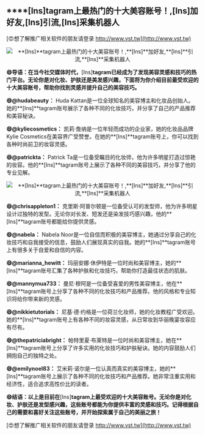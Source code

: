 ## ****[Ins]**tagram上最热门的十大美容账号！,**[Ins]**加好友,**[Ins]**引流,**[Ins]**采集机器人**

[😍想了解推广相关软件的朋友请登录 http://www.vst.tw](http://www.vst.tw)

 <center><img src="https://vst.tw/MP4/tuiguang/png/7.png" alt="**[Ins]**tagram上最热门的十大美容账号！,**[Ins]**加好友,**[Ins]**引流,**[Ins]**采集机器人"></center>

**😄导语：在当今社交媒体时代，**[Ins]**tagram已经成为了发现美容灵感和技巧的热门平台。无论你是对化妆、护肤还是美发感兴趣，下面将为你介绍目前最受欢迎的十大美容账号，帮助你找到灵感并提升自己的美容技巧。**

**😄@hudabeauty：**
Huda Kattan是一位全球知名的美容博主和化妆品创始人。她的**[Ins]**tagram账号展示了各种不同的化妆技巧，并分享了自己的产品推荐和美容秘诀。

**😄@kyliecosmetics：**
凯莉·詹纳是一位年轻而成功的企业家，她的化妆品品牌Kylie Cosmetics在美容界广受赞誉。在她的**[Ins]**tagram账号上，你可以找到各种时尚前卫的妆容灵感。

**😄@patrickta：**
Patrick Ta是一位备受瞩目的化妆师，他为许多明星打造过惊艳的妆容。他的**[Ins]**tagram账号上展示了各种不同的美容技巧，并分享了他的专业见解。

 <center><img src="https://vst.tw/MP4/tuiguang/png/1.png" alt="**[Ins]**tagram上最热门的十大美容账号！,**[Ins]**加好友,**[Ins]**引流,**[Ins]**采集机器人"></center>

**😄@chrisappleton1：**
克里斯·阿普尔顿是一位备受认可的发型师，他为许多明星设计过独特的发型。无论你对长发、短发还是染发技巧感兴趣，他的**[Ins]**tagram账号都能给你提供灵感。

**😄@nabela：**
Nabela Noor是一位自信而积极的美容博主，她通过分享自己的化妆技巧和自我接受的信息，鼓励人们展现真实的自我。她的**[Ins]**tagram账号上有很多关于自爱和自信的内容。

**😄@marianna_hewitt：**
玛丽安娜·休伊特是一位时尚和美容博主，她的**[Ins]**tagram账号汇集了各种护肤和化妆技巧，帮助你打造最佳状态的肌肤。

**😄@mannymua733：**
曼尼·穆阿是一位备受喜爱的男性美容博主，他在**[Ins]**tagram账号上分享了各种不同的化妆技巧和产品推荐。他的风格和专业知识将给你带来新的灵感。

**😄@nikkietutorials：**
尼基·德·约格是一位荷兰化妆师，她的化妆教程广受欢迎。她的**[Ins]**tagram账号上有各种不同的妆容灵感，从日常妆到华丽晚宴妆容应有尽有。

**😄@thepatriciabright：**
帕特里夏·布莱特是一位时尚和美容博主，她在**[Ins]**tagram账号上分享了许多实用的化妆技巧和护肤秘诀。她的内容鼓励人们拥抱自己的独特之处。

**😄@emilynoel83：**
艾米莉·诺尔是一位认真而真实的美容博主，她的**[Ins]**tagram账号上展示了各种不同的化妆技巧和产品推荐。她非常注重实用和经济性，适合追求高性价比的读者。

**😄结语：以上是目前在**[Ins]**tagram上最受欢迎的十大美容账号。无论你是对化妆、护肤还是发型感兴趣，这些账号都能为你提供丰富的灵感和技巧。记得根据自己的需要和喜好关注这些账号，并开始探索属于自己的美丽之旅！**

[😍想了解推广相关软件的朋友请登录 http://www.vst.tw](http://www.vst.tw)



